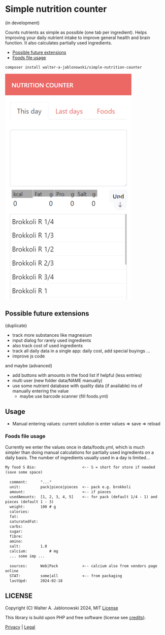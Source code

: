 # Simple nutrition counter

(in development)

Counts nutrients as simple as possible (one tab per ingredient). Helps improving your daily nutrient intake to improve general health and brain function. It also calculates partially used ingredients.

- [Possible future extensions](#possible-future-extensions)
- [Foods file usage](#foods-file-usage)

```
composer install walter-a-jablonowski/simple-nutrition-counter
```

![Alt text](misc/img.png)


Possible future extensions
----------------------------------------------------------

(duplicate)

- track more substances like magnesium
- input dialog for rarely used ingredients
- also track cost of used ingredients
- track all daily data in a single app: daily cost, add special buyings ...
- improve js code

and maybe (advanced)

- add buttons with amounts in the food list if helpful (less entries)
- multi user (new folder data/NAME manually)
- use some nutrient database with quality data (if available) ins of manually entering the value
  - maybe use barcode scanner (fill foods.yml)


Usage
----------------------------------------------------------

- Manual entering values: current solution is enter values => save => reload

### Foods file usage

Currently we enter the values once in data/foods.yml, which is much simpler than doing manual calculations for partially used ingredients on a daily basis. The number of ingredients usually used in a day is limited...

```
My food S Bio:                     <-- S = short for store if needed (save some space)

  comment:      "..."
  unit:         pack|piece|pieces  <-- pack e.g. brokkoli
  amount:                          <-- if pieces
  usedAmounts:  [1, 2, 3, 4, 5]    <-- for pack (default 1/4 - 1) and pieces (default 1 - 3)
  weight:       100 # g
  calories:     
  fat:          
  saturatedFat: 
  carbs:        
  sugar:        
  fibre:        
  amino:        
  salt:         1.0
  calcium:          # mg
  ... some imp ...

  sources:      Web|Pack           <-- calcium also from vendors page online
  STAT:         some|all           <-- from packaging
  lastUpd:      2024-02-18
```


LICENSE
----------------------------------------------------------

Copyright (C) Walter A. Jablonowski 2024, MIT [License](LICENSE)

This library is build upon PHP and free software (license see [credits](credits.md)).

[Privacy](https://walter-a-jablonowski.github.io/privacy.html) | [Legal](https://walter-a-jablonowski.github.io/imprint.html)
